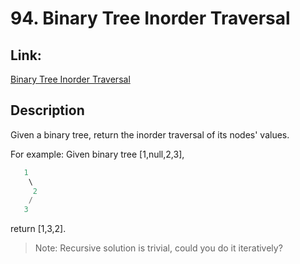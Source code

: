 # 94. Binary Tree Inorder Traversal
## Link:
[Binary Tree Inorder Traversal](https://leetcode.com/problems/binary-tree-inorder-traversal/description/)
## Description
Given a binary tree, return the inorder traversal of its nodes' values.

For example:
Given binary tree [1,null,2,3],
```C++
   1
    \
     2
    /
   3
```
return [1,3,2].

>Note: Recursive solution is trivial, could you do it iteratively?